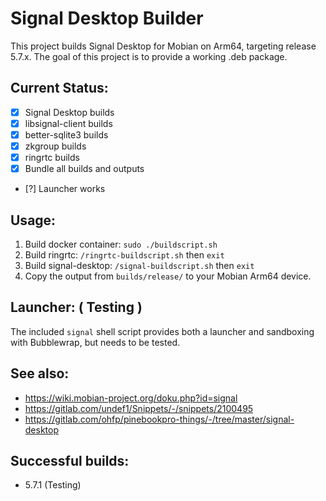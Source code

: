 # Signal Desktop Builder
This project builds Signal Desktop for Mobian on Arm64, targeting release 5.7.x. The goal of this project is to provide a working .deb package.

## Current Status:
* [x] Signal Desktop builds
* [x] libsignal-client builds
* [x] better-sqlite3 builds
* [x] zkgroup builds
* [x] ringrtc builds
* [x] Bundle all builds and outputs
* [?] Launcher works

## Usage:
1. Build docker container: `sudo ./buildscript.sh`
2. Build ringrtc: `/ringrtc-buildscript.sh` then `exit`
3. Build signal-desktop: `/signal-buildscript.sh` then `exit`
4. Copy the output from `builds/release/` to your Mobian Arm64 device.

## Launcher: ( Testing )
The included `signal` shell script provides both a launcher and sandboxing with Bubblewrap, but needs to be tested.

## See also:
* https://wiki.mobian-project.org/doku.php?id=signal
* https://gitlab.com/undef1/Snippets/-/snippets/2100495
* https://gitlab.com/ohfp/pinebookpro-things/-/tree/master/signal-desktop

## Successful builds:
* 5.7.1 (Testing)
